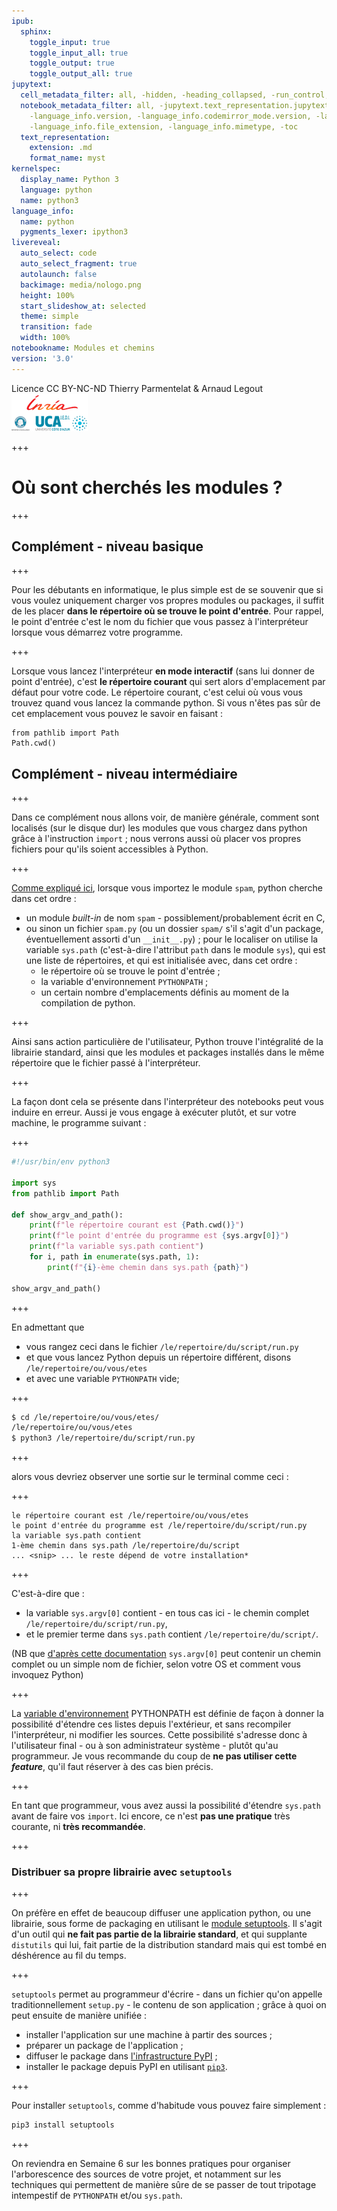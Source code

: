 ```yaml
---
ipub:
  sphinx:
    toggle_input: true
    toggle_input_all: true
    toggle_output: true
    toggle_output_all: true
jupytext:
  cell_metadata_filter: all, -hidden, -heading_collapsed, -run_control, -trusted
  notebook_metadata_filter: all, -jupytext.text_representation.jupytext_version, -jupytext.text_representation.format_version,
    -language_info.version, -language_info.codemirror_mode.version, -language_info.codemirror_mode,
    -language_info.file_extension, -language_info.mimetype, -toc
  text_representation:
    extension: .md
    format_name: myst
kernelspec:
  display_name: Python 3
  language: python
  name: python3
language_info:
  name: python
  pygments_lexer: ipython3
livereveal:
  auto_select: code
  auto_select_fragment: true
  autolaunch: false
  backimage: media/nologo.png
  height: 100%
  start_slideshow_at: selected
  theme: simple
  transition: fade
  width: 100%
notebookname: Modules et chemins
version: '3.0'
---
```


<div class="licence">
<span>Licence CC BY-NC-ND</span>
<span>Thierry Parmentelat &amp; Arnaud Legout</span>
<span><img src="media/both-logos-small-alpha.png" /></span>
</div>

+++

# Où sont cherchés les modules ?

+++

## Complément - niveau basique

+++

Pour les débutants en informatique, le plus simple est de se souvenir que si vous voulez uniquement charger vos propres modules ou packages, il suffit de les placer **dans le répertoire où se trouve le point d'entrée**.
Pour rappel, le point d'entrée c'est le nom du fichier que vous passez à l'interpréteur lorsque vous démarrez votre programme.

+++

Lorsque vous lancez l'interpréteur **en mode interactif** (sans lui donner de point d'entrée), c'est **le répertoire courant** qui sert alors d'emplacement par défaut pour votre code. 
Le répertoire courant, c'est celui où vous vous trouvez quand vous lancez la commande python. Si vous n'êtes pas sûr de cet emplacement vous pouvez le savoir en faisant :

```{code-cell} ipython3
from pathlib import Path
Path.cwd()
```

## Complément - niveau intermédiaire

+++

Dans ce complément nous allons voir, de manière générale, comment sont localisés (sur le disque dur) les modules que vous chargez dans python grâce à l'instruction `import` ; nous verrons aussi où placer vos propres fichiers pour qu'ils soient accessibles à Python.

+++

[Comme expliqué ici](https://docs.python.org/3/tutorial/modules.html#the-module-search-path), lorsque vous importez le module `spam`, python cherche dans cet ordre :

* un module *built-in* de nom `spam` - possiblement/probablement écrit en C,
* ou sinon un fichier `spam.py` (ou un dossier `spam/`  s'il s'agit d'un package, éventuellement assorti d'un `__init__.py`) ; pour le localiser on utilise la variable `sys.path` (c'est-à-dire l'attribut `path` dans le module `sys`), qui est une liste de répertoires, et qui est initialisée avec, dans cet ordre :
  * le répertoire où se trouve le point d'entrée ;
  * la variable d'environnement `PYTHONPATH` ;
  * un certain nombre d'emplacements définis au moment de la compilation de python.

+++

Ainsi sans action particulière de l'utilisateur, Python trouve l'intégralité de la librairie standard, ainsi que les modules et packages installés dans le même répertoire que le fichier passé à l'interpréteur.

+++

La façon dont cela se présente dans l'interpréteur des notebooks peut vous induire en erreur. Aussi je vous engage à exécuter plutôt, et sur votre machine, le programme suivant :

+++

```python
#!/usr/bin/env python3

import sys
from pathlib import Path

def show_argv_and_path():
    print(f"le répertoire courant est {Path.cwd()}")
    print(f"le point d'entrée du programme est {sys.argv[0]}")
    print(f"la variable sys.path contient")
    for i, path in enumerate(sys.path, 1):
        print(f"{i}-ème chemin dans sys.path {path}")

show_argv_and_path()
```

+++

En admettant que 

* vous rangez ceci dans le fichier `/le/repertoire/du/script/run.py`
* et que vous lancez Python depuis un répertoire différent, disons `/le/repertoire/ou/vous/etes`
* et avec une variable `PYTHONPATH` vide;

+++

```bash
$ cd /le/repertoire/ou/vous/etes/
/le/repertoire/ou/vous/etes 
$ python3 /le/repertoire/du/script/run.py
```

+++

alors vous devriez observer une sortie sur le terminal comme ceci :

+++

```
le répertoire courant est /le/repertoire/ou/vous/etes
le point d'entrée du programme est /le/repertoire/du/script/run.py
la variable sys.path contient
1-ème chemin dans sys.path /le/repertoire/du/script
... <snip> ... le reste dépend de votre installation*
```

+++

C'est-à-dire que :

* la variable `sys.argv[0]` contient - en tous cas ici - le chemin complet `/le/repertoire/du/script/run.py`,
* et le premier terme dans `sys.path` contient `/le/repertoire/du/script/`.

(NB que [d'après cette documentation](https://docs.python.org/3/library/sys.html#sys.argv) `sys.argv[0]` peut contenir un chemin complet ou un simple nom de fichier, selon votre OS et comment vous invoquez Python)

+++

La [variable d'environnement](http://en.wikipedia.org/wiki/Environment_variable) PYTHONPATH est définie de façon à donner la possibilité d'étendre ces listes depuis l'extérieur, et sans recompiler l'interpréteur, ni modifier les sources. Cette possibilité s'adresse donc à l'utilisateur final - ou à son administrateur système - plutôt qu'au programmeur. Je vous recommande du coup de **ne pas utiliser cette *feature***, qu'il faut réserver à des cas bien précis.

+++

En tant que programmeur, vous avez aussi la possibilité d'étendre `sys.path` avant de faire vos `import`. Ici encore, ce n'est **pas une pratique** très courante, ni **très recommandée**.

+++

### Distribuer sa propre librairie avec `setuptools`

+++

On préfère en effet de beaucoup diffuser une application python, ou une librairie, sous forme de packaging en utilisant le [module setuptools](https://pypi.python.org/pypi/setuptools). Il s'agit d'un outil qui **ne fait pas partie de la librairie standard**, et qui supplante `distutils` qui lui, fait partie de la distribution standard mais qui est tombé en déshérence au fil du temps.

+++

`setuptools` permet au programmeur d'écrire - dans un fichier qu'on appelle traditionnellement `setup.py` - le contenu de son application ; grâce à quoi on peut ensuite de manière unifiée :

* installer l'application sur une machine à partir des sources ;
* préparer un package de l'application ;
* diffuser le package dans [l'infrastructure PyPI](https://pypi.python.org/pypi) ;
* installer le package depuis PyPI en utilisant [`pip3`](http://pip.readthedocs.org/en/latest/installing.html).

+++

Pour installer `setuptools`, comme d'habitude vous pouvez faire simplement :

```bash
pip3 install setuptools
```

+++

On reviendra en Semaine 6 sur les bonnes pratiques pour organiser l'arborescence des sources de votre projet, et notamment sur les techniques qui permettent de manière sûre de se passer de tout tripotage intempestif de `PYTHONPATH` et/ou `sys.path`.
